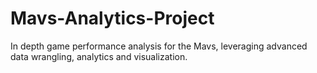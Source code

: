 # Mavs-Analytics-Project
In depth game performance analysis for the Mavs, leveraging advanced data wrangling, analytics and visualization.  
